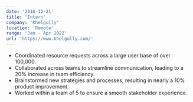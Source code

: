 ```yaml
---
date: '2016-12-21'
title: 'Intern'
company: 'Khelgully'
location: 'Remote'
range: 'Jan - Apr 2022'
url: 'https://www.khelgully.com/'
---
```

- Coordinated resource requests across a large user base of over 100,000.
- Collaborated across teams to streamline communication, leading to a 20% increase in team efficiency.
- Brainstormed new strategies and processes, resulting in nearly a 10% product improvement.
- Worked within a team of 5 to ensure a smooth stakeholder experience.